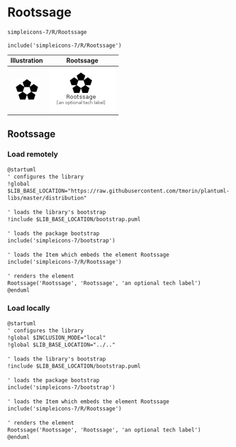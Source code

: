 # Rootssage


```text
simpleicons-7/R/Rootssage
```

```text
include('simpleicons-7/R/Rootssage')
```



| Illustration | Rootssage |
| :---: | :---: |
| ![illustration for Illustration](../../simpleicons-7/R/Rootssage.png) | ![illustration for Rootssage](../../simpleicons-7/R/Rootssage.Local.png) |




## Rootssage

### Load remotely
```plantuml
@startuml
' configures the library
!global $LIB_BASE_LOCATION="https://raw.githubusercontent.com/tmorin/plantuml-libs/master/distribution"

' loads the library's bootstrap
!include $LIB_BASE_LOCATION/bootstrap.puml

' loads the package bootstrap
include('simpleicons-7/bootstrap')

' loads the Item which embeds the element Rootssage
include('simpleicons-7/R/Rootssage')

' renders the element
Rootssage('Rootssage', 'Rootssage', 'an optional tech label')
@enduml
```

### Load locally
```plantuml
@startuml
' configures the library
!global $INCLUSION_MODE="local"
!global $LIB_BASE_LOCATION="../.."

' loads the library's bootstrap
!include $LIB_BASE_LOCATION/bootstrap.puml

' loads the package bootstrap
include('simpleicons-7/bootstrap')

' loads the Item which embeds the element Rootssage
include('simpleicons-7/R/Rootssage')

' renders the element
Rootssage('Rootssage', 'Rootssage', 'an optional tech label')
@enduml
```


